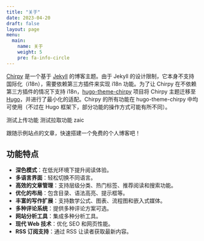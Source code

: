 ```yaml
---
title: "关于"
date: 2023-04-20
draft: false
layout: page
menu:
  main:
    name: 关于
    weight: 5
    pre: fa-info-circle
---
```


[Chirpy](https://github.com/cotes2020/jekyll-theme-chirpy) 是一个基于 [Jekyll](https://jekyllrb.com/) 的博客主题。由于 Jekyll 的设计限制，它本身不支持国际化（i18n），需要依赖第三方插件来实现 i18n 功能。为了让 Chirpy 在不依赖第三方插件的情况下支持 i18n，[hugo-theme-chirpy](https://github.com/geekifan/hugo-theme-chirpy) 项目将 Chirpy 主题迁移至 [Hugo](https://gohugo.io/)，并进行了最小化的适配。Chirpy 的所有功能在 hugo-theme-chirpy 中均可使用（不过在 Hugo 框架下，部分功能的操作方式可能有所不同）。


测试上传功能
测试拉取功能
zaic

跟随示例站点的文章，快速搭建一个免费的个人博客吧！
## 功能特点

- **深色模式**：在低光环境下提升阅读体验。
- **多语言界面**：轻松切换不同语言。
- **高效的文章管理**：支持层级分类、热门标签、推荐阅读和搜索功能。
- **优化的布局**：包含目录、语法高亮、提示框等。
- **丰富的写作扩展**：支持数学公式、图表、流程图和嵌入式媒体。
- **多种评论系统**：提供多种评论方案可选。
- **网站分析工具**：集成多种分析工具。
- **现代 Web 技术**：优化 SEO 和网页性能。
- **RSS 订阅支持**：通过 RSS 让读者获取最新内容。
